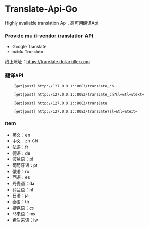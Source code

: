 # Translate-Api-Go
Highly available translation Api .  高可用翻译Api  

### Provide multi-vendor translation API
- Google Translate 
- baidu Translate 

线上地址：https://translate.dollarkiller.com

### 翻译API
``` 
    [get|post] http://127.0.0.1::8083/translate_cn
    
    [get|post] http://127.0.0.1::8083/translate_cn?sl=&tl=&text=
   
    [get|post] http://127.0.0.1::8083/translate
    
    [get|post] http://127.0.0.1::8083/translate?sl=&tl=&text=
```
### item
- 英文：en   
- 中文：zh-CN    
- 法语：fr    
- 德语：de   
- 波兰语：pl   
- 葡萄牙语：pt   
- 俄语：ru  
- 西语：es    
- 丹麦语：da
- 荷兰语：nl   
- 日语：ja    
- 泰语：th     
- 捷克语：cs    
- 马来语：ms    
- 希伯来语：iw